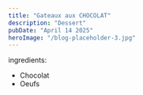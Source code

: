 ```yaml
---
title: "Gateaux aux CHOCOLAT"
description: "Dessert"
pubDate: "April 14 2025"
heroImage: "/blog-placeholder-3.jpg"
---
```


ingredients:

- Chocolat
- Oeufs
